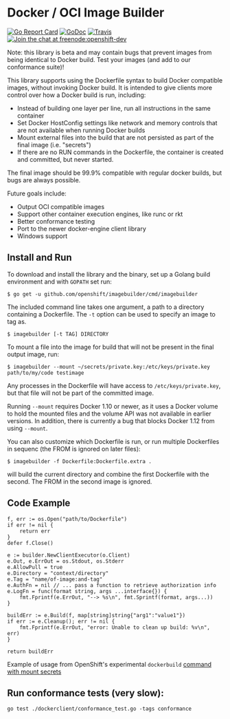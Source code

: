 Docker / OCI Image Builder
==========================

[![Go Report Card](https://goreportcard.com/badge/github.com/openshift/imagebuilder)](https://goreportcard.com/report/github.com/openshift/imagebuilder)
[![GoDoc](https://godoc.org/github.com/openshift/imagebuilder?status.png)](https://godoc.org/github.com/openshift/imagebuilder)
[![Travis](https://travis-ci.org/openshift/imagebuilder.svg?branch=master)](https://travis-ci.org/openshift/imagebuilder)
[![Join the chat at freenode:openshift-dev](https://img.shields.io/badge/irc-freenode%3A%20%23openshift--dev-blue.svg)](http://webchat.freenode.net/?channels=%23openshift-dev)

Note: this library is beta and may contain bugs that prevent images from being identical to Docker build.  Test your images (and add to our conformance suite)!

This library supports using the Dockerfile syntax to build Docker
compatible images, without invoking Docker build. It is intended to give
clients more control over how a Docker build is run, including:

* Instead of building one layer per line, run all instructions in the
  same container
* Set Docker HostConfig settings like network and memory controls that
  are not available when running Docker builds
* Mount external files into the build that are not persisted as part of
  the final image (i.e. "secrets")
* If there are no RUN commands in the Dockerfile, the container is created
  and committed, but never started.

The final image should be 99.9% compatible with regular docker builds,
but bugs are always possible.

Future goals include:

* Output OCI compatible images
* Support other container execution engines, like runc or rkt
* Better conformance testing
* Port to the newer docker-engine client library
* Windows support

## Install and Run

To download and install the library and the binary, set up a Golang build environment and with `GOPATH` set run:

```
$ go get -u github.com/openshift/imagebuilder/cmd/imagebuilder
```

The included command line takes one argument, a path to a directory containing a Dockerfile. The `-t` option
can be used to specify an image to tag as.

```
$ imagebuilder [-t TAG] DIRECTORY
```

To mount a file into the image for build that will not be present in the final output image, run:

```
$ imagebuilder --mount ~/secrets/private.key:/etc/keys/private.key path/to/my/code testimage
```

Any processes in the Dockerfile will have access to `/etc/keys/private.key`, but that file will not be part of the committed image.

Running `--mount` requires Docker 1.10 or newer, as it uses a Docker volume to hold the mounted files and the volume API was not
available in earlier versions. In addition, there is currently a bug that blocks Docker 1.12 from using `--mount`.

You can also customize which Dockerfile is run, or run multiple Dockerfiles in sequenc (the FROM is ignored on
later files):

```
$ imagebuilder -f Dockerfile:Dockerfile.extra .
```

will build the current directory and combine the first Dockerfile with the second. The FROM in the second image
is ignored.


## Code Example

```
f, err := os.Open("path/to/Dockerfile")
if err != nil {
	return err
}
defer f.Close()

e := builder.NewClientExecutor(o.Client)
e.Out, e.ErrOut = os.Stdout, os.Stderr
e.AllowPull = true
e.Directory = "context/directory"
e.Tag = "name/of-image:and-tag"
e.AuthFn = nil // ... pass a function to retrieve authorization info
e.LogFn = func(format string, args ...interface{}) {
	fmt.Fprintf(e.ErrOut, "--> %s\n", fmt.Sprintf(format, args...))
}

buildErr := e.Build(f, map[string]string{"arg1":"value1"})
if err := e.Cleanup(); err != nil {
	fmt.Fprintf(e.ErrOut, "error: Unable to clean up build: %v\n", err)
}

return buildErr
```

Example of usage from OpenShift's experimental `dockerbuild` [command with mount secrets](https://github.com/openshift/origin/blob/26c9e032ff42f613fe10649cd7c5fa1b4c33501b/pkg/cmd/cli/cmd/dockerbuild/dockerbuild.go)

## Run conformance tests (very slow):

```
go test ./dockerclient/conformance_test.go -tags conformance
```
